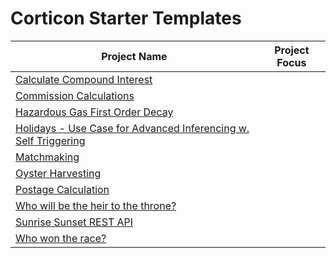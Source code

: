 # Corticon Starter Templates


| Project Name                                                        | Project Focus |
|---------------------------------------------------------------------|---------------|
| [Calculate Compound Interest](<Projects/Calculate Compound Interest/README.md>)                                     |               |
| [Commission Calculations](<Projects/Commission Calculations/README.md>)                                         |               |
| [Hazardous Gas First Order Decay](<Projects/Hazardous Gas First Order Decay/README.md>)                                 |               |
| [Holidays - Use Case for Advanced Inferencing w. Self Triggering](<Projects/Holidays - Use Case for Advanced Inferencing w. Self Triggering/README.md>) |               |
| [Matchmaking](Projects/Matchmaking/README.md)                       |               |
| [Oyster Harvesting](<Projects/Oyster Harvesting/README.md>)                                               |               |
| [Postage Calculation](<Projects/Postage Calculation/README.md>)                                             |               |
| [Who will be the heir to the throne?](<Projects/Solve for the Heir to the Throne/README.md>)                             |               |
| [Sunrise Sunset REST API](<Projects/Sunrise Sunset REST API/README.md>)                                         |               |
| [Who won the race?](<Projects/Winner of the Race Word Problem/README.md>)                                               |               |

